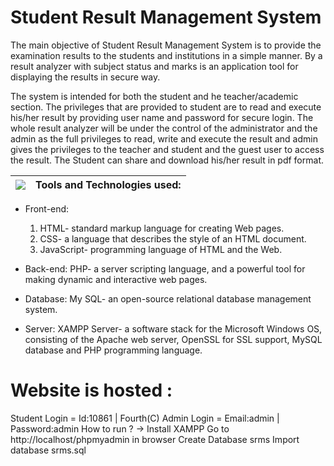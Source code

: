 # Student Result Management System

The main objective of Student Result Management System is to provide the examination results to the students and institutions in a simple manner. By a result analyzer with subject status and marks is an application tool for displaying the results in secure way.

The system is intended for both the student and he teacher/academic section. The privileges that are provided to student are to read and execute his/her result by providing user name and password for secure login. The whole result analyzer will be under the control of the administrator and the admin as the full privileges to read, write and execute the result and admin gives the privileges to the teacher and student and the guest user to access the result. The Student can share and download his/her result in pdf format.

| ![](https://d2mxuefqeaa7sj.cloudfront.net/s_17E0A6C3327C4203D962F17CC325AA39F587D2ABCEEADCF810DCD31D465857B1_1540389326907_quotation-mark.png) |  **Tools and Technologies used:** |
| ------------------------------------------------- |:----------------------:|


- Front-end:
  1. HTML- standard markup language for creating Web pages.
  2. CSS- a language that describes the style of an HTML document.
  3. JavaScript- programming language of HTML and the Web.

- Back-end:
   PHP- a server scripting language, and a powerful tool for making dynamic      and interactive web pages.

- Database:
   My SQL- an open-source relational database management system.

- Server:
   XAMPP Server- a software stack for the Microsoft Windows OS,              consisting of the Apache web server, OpenSSL for SSL support, MySQL          database and PHP programming language.
   
# Website is hosted :

Student Login = Id:10861 | Fourth(C)
Admin Login = Email:admin | Password:admin
How to run ?
-> Install XAMPP
Go to http://localhost/phpmyadmin in browser
Create Database srms
Import database srms.sql
         
         




